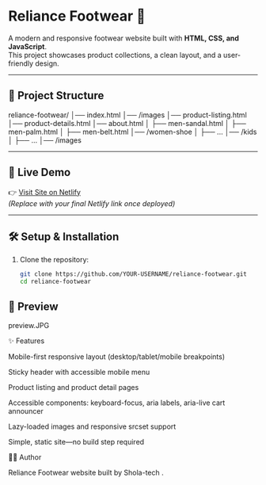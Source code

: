 # Reliance Footwear 👟

A modern and responsive footwear website built with **HTML, CSS, and JavaScript**.  
This project showcases product collections, a clean layout, and a user-friendly design.

---

## 📂 Project Structure
reliance-footwear/
│── index.html
│── /images
│── product-listing.html
│── product-details.html
│── about.html
│ ├── men-sandal.html
│ ├── men-palm.html
│ ├── men-belt.html
│── /women-shoe
│ ├── ...
│── /kids
│ ├── ...
│── /images 


---

## 🚀 Live Demo
👉 [Visit Site on Netlify](https://relance-footwears.netlify.app/)  
*(Replace with your final Netlify link once deployed)*

---

## 🛠️ Setup & Installation
1. Clone the repository:
   ```bash
   git clone https://github.com/YOUR-USERNAME/reliance-footwear.git
   cd reliance-footwear

  ##  📸 Preview

preview.JPG

✨ Features

Mobile-first responsive layout (desktop/tablet/mobile breakpoints)

Sticky header with accessible mobile menu

Product listing and product detail pages

Accessible components: keyboard-focus, aria labels, aria-live cart announcer

Lazy-loaded images and responsive srcset support

Simple, static site—no build step required

👨‍💻 Author

Reliance Footwear website built by Shola-tech
.
